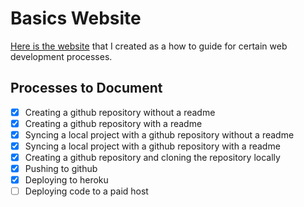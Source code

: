 # Basics Website

[Here is the website](https://radiant-refuge-78406.herokuapp.com/index.html) that I created as a how to guide for certain web development processes.

## Processes to Document
- [x] Creating a github repository without a readme
- [x] Creating a github repository with a readme
- [x] Syncing a local project with a github repository without a readme
- [x] Syncing a local project with a github repository with a readme
- [x] Creating a github repository and cloning the repository locally
- [x] Pushing to github
- [x] Deploying to heroku
- [ ] Deploying code to a paid host
